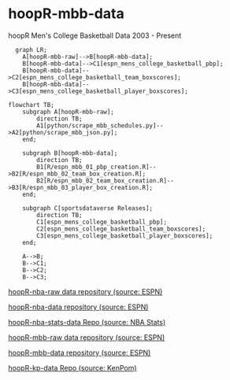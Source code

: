 # hoopR-mbb-data
hoopR Men's College Basketball Data 2003 - Present


```mermaid
  graph LR;
    A[hoopR-mbb-raw]-->B[hoopR-mbb-data];
    B[hoopR-mbb-data]-->C1[espn_mens_college_basketball_pbp];
    B[hoopR-mbb-data]-->C2[espn_mens_college_basketball_team_boxscores];
    B[hoopR-mbb-data]-->C3[espn_mens_college_basketball_player_boxscores];

```

```mermaid
flowchart TB;
    subgraph A[hoopR-mbb-raw];
        direction TB;
        A1[python/scrape_mbb_schedules.py]-->A2[python/scrape_mbb_json.py];
    end;

    subgraph B[hoopR-mbb-data];
        direction TB;
        B1[R/espn_mbb_01_pbp_creation.R]-->B2[R/espn_mbb_02_team_box_creation.R];
        B2[R/espn_mbb_02_team_box_creation.R]-->B3[R/espn_mbb_03_player_box_creation.R];
    end;

    subgraph C[sportsdataverse Releases];
        direction TB;
        C1[espn_mens_college_basketball_pbp];
        C2[espn_mens_college_basketball_team_boxscores];
        C3[espn_mens_college_basketball_player_boxscores];
    end;

    A-->B;
    B-->C1;
    B-->C2;
    B-->C3;

```

[hoopR-nba-raw data repository (source: ESPN)](https://github.com/sportsdataverse/hoopR-nba-raw)

[hoopR-nba-data repository (source: ESPN)](https://github.com/sportsdataverse/hoopR-nba-data)

[hoopR-nba-stats-data Repo (source: NBA Stats)](https://github.com/sportsdataverse/hoopR-nba-stats-data)

[hoopR-mbb-raw data repository (source: ESPN)](https://github.com/sportsdataverse/hoopR-mbb-raw)

[hoopR-mbb-data repository (source: ESPN)](https://github.com/sportsdataverse/hoopR-mbb-data)

[hoopR-kp-data Repo (source: KenPom)](https://github.com/sportsdataverse/hoopR-kp-data)